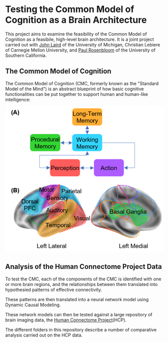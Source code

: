 # Testing the Common Model of Cognition as a Brain Architecture

This project aims to examine the feasibility of the Common Model of Cognition as a feasibile, high-level brain architecture. It is a joint project carried out with [John Laird](https://laird.engin.umich.edu/) of the University of Michigan, Christian Lebiere of Carnegie Mellon University, and [Paul Rosenbloom](https://viterbi.usc.edu/directory/faculty/Rosenbloom/Paul) of the University of Southern California.   

## The Common Model of Cognition

The Common Model of Cognition (CMC, formerly known as the "Standard Model of the Mind") is an abstract blueprint of how basic cognitive functionalities can be put together to support human and human-like intelligence:

![CMC](./cmc.png)


## Analysis of the Human Connectome Project Data

To test the CMC, each of the components of the CMC is identified with one or more brain regions, and the relationships between them translated into hypothesied patterns of effective connectivity.

These patterns are then translated into a neural network model using Dynamic Causal Modeling.    

These network models can then be tested against a large repository of brain imaging data, the [Human Connectome Project](https://www.humanconnectome.org/)(HCP).

The different folders in this repository describe a number of comparative analysis carried out on the HCP data.